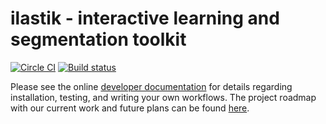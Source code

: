 **ilastik - interactive learning and segmentation toolkit**
=============================================

[![Circle CI](https://circleci.com/gh/ilastik/ilastik.svg?style=svg)](https://circleci.com/gh/ilastik/ilastik)
[![Build status](https://ci.appveyor.com/api/projects/status/38r7mxcc9e3rxdn1/branch/master?svg=true)](https://ci.appveyor.com/project/k-dominik/ilastik-ewtlc/branch/master)

Please see the online [developer documentation](http://ilastik.github.com/ilastik/) for details regarding installation, testing, and writing your own workflows. The project roadmap with our current work and future plans can be found [here](http://github.com/ilastik/ilastik/wiki/Roadmap). 

